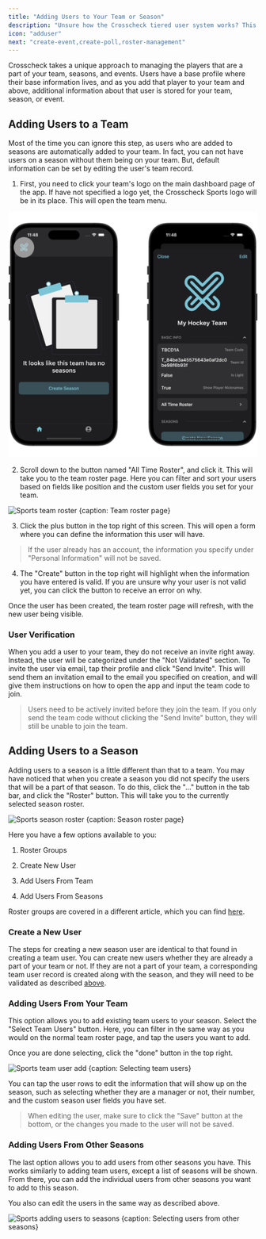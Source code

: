 ```yaml
---
title: "Adding Users to Your Team or Season"
description: "Unsure how the Crosscheck tiered user system works? This guide covers all of the nitty gritty"
icon: "adduser"
next: "create-event,create-poll,roster-management"
---
```


Crosscheck takes a unique approach to managing the players that are a part of your team, seasons, and events. Users have a base profile where their base information lives, and as you add that player to your team and above, additional information about that user is stored for your team, season, or event.

## Adding Users to a Team

Most of the time you can ignore this step, as users who are added to seasons are automatically added to your team. In fact, you can not have users on a season without them being on your team. But, default information can be set by editing the user's team record.

1. First, you need to click your team's logo on the main dashboard page of the app. If have not specified a logo yet, the Crosscheck Sports logo will be in its place. This will open the team menu.

![Sports team home page {caption: Accessing the team detail page}](https://raw.githubusercontent.com/jake-landersweb/code_vault/main/crosscheck-createTeam/assets/team-page.png)

2. Scroll down to the button named "All Time Roster", and click it. This will take you to the team roster page. Here you can filter and sort your users based on fields like position and the custom user fields you set for your team.

![Sports team roster {caption: Team roster page}](/images/docs/team-roster.png)

3. Click the plus button in the top right of this screen. This will open a form where you can define the information this user will have.

> If the user already has an account, the information you specify under "Personal Information" will not be saved.

4. The "Create" button in the top right will highlight when the information you have entered is valid. If you are unsure why your user is not valid yet, you can click the button to receive an error on why.

Once the user has been created, the team roster page will refresh, with the new user being visible.

### User Verification

When you add a user to your team, they do not receive an invite right away. Instead, the user will be categorized under the "Not Validated" section. To invite the user via email, tap their profile and click "Send Invite". This will send them an invitation email to the email you specified on creation, and will give them instructions on how to open the app and input the team code to join.

> Users need to be actively invited before they join the team. If you only send the team code without clicking the "Send Invite" button, they will still be unable to join the team.

## Adding Users to a Season

Adding users to a season is a little different than that to a team. You may have noticed that when you create a season you did not specify the users that will be a part of that season. To do this, click the "..." button in the tab bar, and click the "Roster" button. This will take you to the currently selected season roster.

![Sports season roster {caption: Season roster page}](/images/docs/season-roster.png)

Here you have a few options available to you:

1. Roster Groups

2. Create New User

3. Add Users From Team

4. Add Users From Seasons

Roster groups are covered in a different article, which you can find [here](/docs/roster-management).

### Create a New User

The steps for creating a new season user are identical to that found in creating a team user. You can create new users whether they are already a part of your team or not. If they are not a part of your team, a corresponding team user record is created along with the season, and they will need to be validated as described [above](/docs/adding-users/#user-verification).

### Adding Users From Your Team

This option allows you to add existing team users to your season. Select the "Select Team Users" button. Here, you can filter in the same way as you would on the normal team roster page, and tap the users you want to add.

Once you are done selecting, click the "done" button in the top right.

![Sports team user add {caption: Selecting team users}](/images/docs/select-team-users.png)

You can tap the user rows to edit the information that will show up on the season, such as selecting whether they are a manager or not, their number, and the custom season user fields you have set.

> When editing the user, make sure to click the "Save" button at the bottom, or the changes you made to the user will not be saved.

### Adding Users From Other Seasons

The last option allows you to add users from other seasons you have. This works similarly to adding team users, except a list of seasons will be shown. From there, you can add the individual users from other seasons you want to add to this season.

You also can edit the users in the same way as described above.

![Sports adding users to seasons {caption: Selecting users from other seasons}](/images/docs/select-season-users.png)
